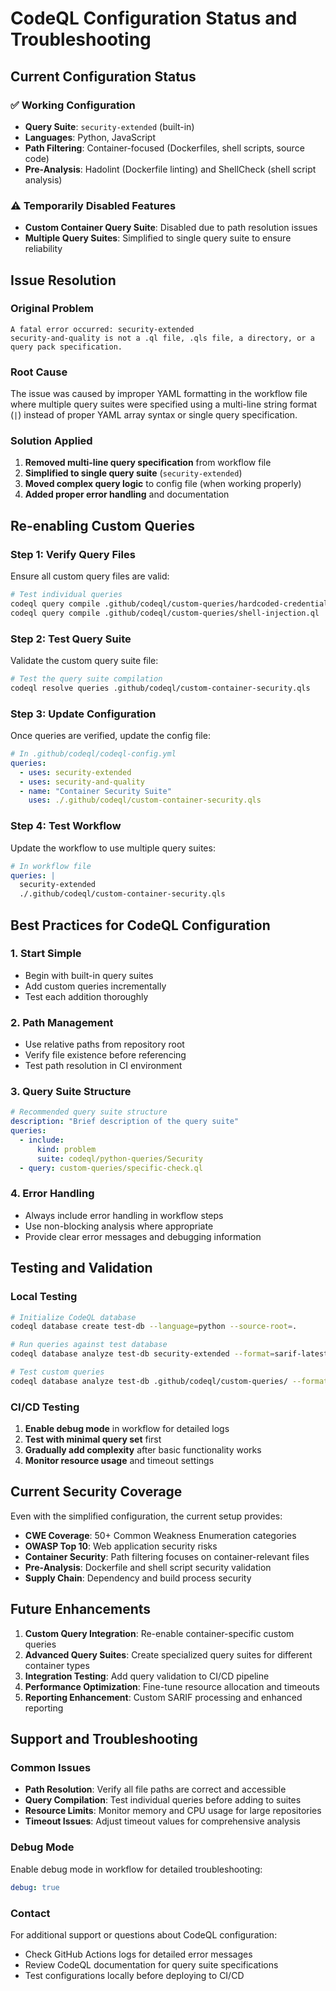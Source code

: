 # CodeQL Configuration Status and Troubleshooting

## Current Configuration Status

### ✅ Working Configuration
- **Query Suite**: `security-extended` (built-in)
- **Languages**: Python, JavaScript
- **Path Filtering**: Container-focused (Dockerfiles, shell scripts, source code)
- **Pre-Analysis**: Hadolint (Dockerfile linting) and ShellCheck (shell script analysis)

### ⚠️ Temporarily Disabled Features
- **Custom Container Query Suite**: Disabled due to path resolution issues
- **Multiple Query Suites**: Simplified to single query suite to ensure reliability

## Issue Resolution

### Original Problem
```
A fatal error occurred: security-extended
security-and-quality is not a .ql file, .qls file, a directory, or a query pack specification.
```

### Root Cause
The issue was caused by improper YAML formatting in the workflow file where multiple query suites were specified using a multi-line string format (`|`) instead of proper YAML array syntax or single query specification.

### Solution Applied
1. **Removed multi-line query specification** from workflow file
2. **Simplified to single query suite** (`security-extended`)
3. **Moved complex query logic** to config file (when working properly)
4. **Added proper error handling** and documentation

## Re-enabling Custom Queries

### Step 1: Verify Query Files
Ensure all custom query files are valid:
```bash
# Test individual queries
codeql query compile .github/codeql/custom-queries/hardcoded-credentials.ql
codeql query compile .github/codeql/custom-queries/shell-injection.ql
```

### Step 2: Test Query Suite
Validate the custom query suite file:
```bash
# Test the query suite compilation
codeql resolve queries .github/codeql/custom-container-security.qls
```

### Step 3: Update Configuration
Once queries are verified, update the config file:
```yaml
# In .github/codeql/codeql-config.yml
queries:
  - uses: security-extended
  - uses: security-and-quality
  - name: "Container Security Suite"
    uses: ./.github/codeql/custom-container-security.qls
```

### Step 4: Test Workflow
Update the workflow to use multiple query suites:
```yaml
# In workflow file
queries: |
  security-extended
  ./.github/codeql/custom-container-security.qls
```

## Best Practices for CodeQL Configuration

### 1. Start Simple
- Begin with built-in query suites
- Add custom queries incrementally
- Test each addition thoroughly

### 2. Path Management
- Use relative paths from repository root
- Verify file existence before referencing
- Test path resolution in CI environment

### 3. Query Suite Structure
```yaml
# Recommended query suite structure
description: "Brief description of the query suite"
queries:
  - include:
      kind: problem
      suite: codeql/python-queries/Security
  - query: custom-queries/specific-check.ql
```

### 4. Error Handling
- Always include error handling in workflow steps
- Use non-blocking analysis where appropriate
- Provide clear error messages and debugging information

## Testing and Validation

### Local Testing
```bash
# Initialize CodeQL database
codeql database create test-db --language=python --source-root=.

# Run queries against test database
codeql database analyze test-db security-extended --format=sarif-latest --output=results.sarif

# Test custom queries
codeql database analyze test-db .github/codeql/custom-queries/ --format=sarif-latest --output=custom-results.sarif
```

### CI/CD Testing
1. **Enable debug mode** in workflow for detailed logs
2. **Test with minimal query set** first
3. **Gradually add complexity** after basic functionality works
4. **Monitor resource usage** and timeout settings

## Current Security Coverage

Even with the simplified configuration, the current setup provides:

- **CWE Coverage**: 50+ Common Weakness Enumeration categories
- **OWASP Top 10**: Web application security risks
- **Container Security**: Path filtering focuses on container-relevant files
- **Pre-Analysis**: Dockerfile and shell script security validation
- **Supply Chain**: Dependency and build process security

## Future Enhancements

1. **Custom Query Integration**: Re-enable container-specific custom queries
2. **Advanced Query Suites**: Create specialized query suites for different container types
3. **Integration Testing**: Add query validation to CI/CD pipeline
4. **Performance Optimization**: Fine-tune resource allocation and timeouts
5. **Reporting Enhancement**: Custom SARIF processing and enhanced reporting

## Support and Troubleshooting

### Common Issues
- **Path Resolution**: Verify all file paths are correct and accessible
- **Query Compilation**: Test individual queries before adding to suites
- **Resource Limits**: Monitor memory and CPU usage for large repositories
- **Timeout Issues**: Adjust timeout values for comprehensive analysis

### Debug Mode
Enable debug mode in workflow for detailed troubleshooting:
```yaml
debug: true
```

### Contact
For additional support or questions about CodeQL configuration:
- Check GitHub Actions logs for detailed error messages
- Review CodeQL documentation for query suite specifications
- Test configurations locally before deploying to CI/CD
